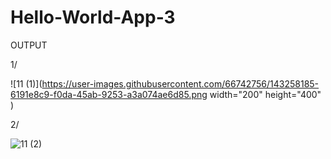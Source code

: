 # Hello-World-App-3

OUTPUT

1/

![11 (1)](https://user-images.githubusercontent.com/66742756/143258185-6191e8c9-f0da-45ab-9253-a3a074ae6d85.png width="200" height="400" )



2/


![11 (2)](https://user-images.githubusercontent.com/66742756/143258197-ffcfadc2-2246-4761-a81e-511766345e3b.png)
